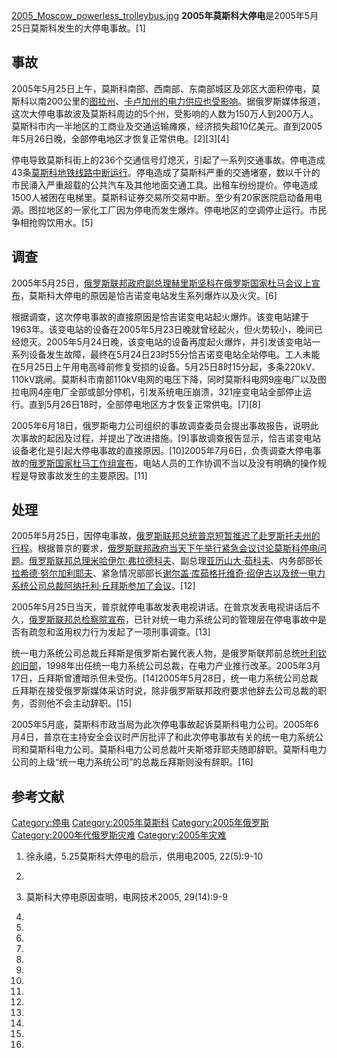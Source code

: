 [2005_Moscow_powerless_trolleybus.jpg](https://zh.wikipedia.org/wiki/File:2005_Moscow_powerless_trolleybus.jpg "fig:2005_Moscow_powerless_trolleybus.jpg")
**2005年莫斯科大停电**是2005年5月25日莫斯科发生的大停电事故。\[1\]

## 事故

2005年5月25日上午，莫斯科南部、西南部、东南部城区及郊区大面积停电，莫斯科以南200公里的[图拉州](../Page/图拉州.md "wikilink")、[卡卢加州的电力供应也受影响](../Page/卡卢加州.md "wikilink")。据俄罗斯媒体报道，这次大停电事故波及莫斯科周边的5个州，受影响的人数为150万人到200万人。莫斯科市内一半地区的工商业及交通运输瘫痪，经济损失超10亿美元。直到2005年5月26日晚，全部停电地区才恢复正常供电。\[2\]\[3\]\[4\]

停电导致莫斯科街上的236个交通信号灯熄灭，引起了一系列交通事故。停电造成43条[莫斯科地铁线路中断运行](../Page/莫斯科地铁.md "wikilink")。停电造成了莫斯科严重的交通堵塞，数以千计的市民涌入严重超载的公共汽车及其他地面交通工具。出租车纷纷提价。停电造成1500人被困在电梯里。莫斯科证券交易所交易中断。至少有20家医院启动备用电源。图拉地区的一家化工厂因为停电而发生爆炸。停电地区的空调停止运行。市民争相抢购饮用水。\[5\]

## 调查

2005年5月25日，[俄罗斯联邦政府副总理](https://zh.wikipedia.org/wiki/俄罗斯联邦政府 "wikilink")[赫里斯坚科在](../Page/维克托·鲍里索维奇·赫里斯坚科.md "wikilink")[俄罗斯国家杜马会议上宣布](https://zh.wikipedia.org/wiki/俄罗斯国家杜马 "wikilink")，莫斯科大停电的原因是恰吉诺变电站发生系列爆炸以及火灾。\[6\]

根据调查，这次停电事故的直接原因是恰吉诺变电站起火爆炸。该变电站建于1963年。该变电站的设备在2005年5月23日晚就曾经起火，但火势较小，晚间已经熄灭。2005年5月24日晚，该变电站的设备再度起火爆炸，并引发该变电站一系列设备发生故障，最终在5月24日23时55分恰吉诺变电站全站停电。工人未能在5月25日上午用电高峰前修复受损的设备。5月25日8时15分起，多条220kV、110kV跳闸。莫斯科市南部110kV电网的电压下降，同时莫斯科电网9座电厂以及图拉电网4座电厂全部或部分停机，引发系统电压崩溃，321座变电站全部停止运行。直到5月26日18时，全部停电地区方才恢复正常供电。\[7\]\[8\]

2005年6月18日，俄罗斯电力公司组织的事故调查委员会提出事故报告，说明此次事故的起因及过程，并提出了改进措施。\[9\]事故调查报告显示，恰吉诺变电站设备老化是引起大停电事故的直接原因。\[10\]2005年7月6日，负责调查大停电事故的[俄罗斯国家杜马工作组宣布](https://zh.wikipedia.org/wiki/俄罗斯国家杜马 "wikilink")，电站人员的工作协调不当以及没有明确的操作规程是导致事故发生的主要原因。\[11\]

## 处理

2005年5月25日，因停电事故，[俄罗斯联邦总统](https://zh.wikipedia.org/wiki/俄罗斯联邦总统 "wikilink")[普京短暂推迟了赴](https://zh.wikipedia.org/wiki/普京 "wikilink")[罗斯托夫州的行程](../Page/罗斯托夫州.md "wikilink")。根据普京的要求，[俄罗斯联邦政府当天下午举行紧急会议讨论莫斯科停电问题](https://zh.wikipedia.org/wiki/俄罗斯联邦政府 "wikilink")。[俄罗斯联邦总理](../Page/俄罗斯总理.md "wikilink")[米哈伊尔·弗拉德科夫](https://zh.wikipedia.org/wiki/米哈伊尔·弗拉德科夫 "wikilink")、副总理[亚历山大·茹科夫](https://zh.wikipedia.org/wiki/亚历山大·茹科夫 "wikilink")、内务部部长[拉希德·努尔加利耶夫](https://zh.wikipedia.org/wiki/拉希德·努尔加利耶夫 "wikilink")、紧急情况部部长[谢尔盖·库茹格托维奇·绍伊古以及](https://zh.wikipedia.org/wiki/谢尔盖·库茹格托维奇·绍伊古 "wikilink")[统一电力系统公司总裁](https://zh.wikipedia.org/wiki/俄罗斯统一电力系统股份公司 "wikilink")[阿纳托利·丘拜斯参加了会议](https://zh.wikipedia.org/wiki/阿纳托利·丘拜斯 "wikilink")。\[12\]

2005年5月25日当天，普京就停电事故发表电视讲话。在普京发表电视讲话后不久，[俄罗斯联邦总检察院宣布](https://zh.wikipedia.org/wiki/俄罗斯联邦总检察院 "wikilink")，已针对统一电力系统公司的管理层在停电事故中是否有疏忽和滥用权力行为发起了一项刑事调查。\[13\]

统一电力系统公司总裁丘拜斯是俄罗斯右翼代表人物，是俄罗斯联邦前总统[叶利钦的旧部](https://zh.wikipedia.org/wiki/叶利钦 "wikilink")，1998年出任统一电力系统公司总裁，在电力产业推行改革。2005年3月17日，丘拜斯曾遭暗杀但未受伤。\[14\]2005年5月28日，统一电力系统公司总裁丘拜斯在接受俄罗斯媒体采访时说，除非俄罗斯联邦政府要求他辞去公司总裁的职务，否则他不会主动辞职。\[15\]

2005年5月底，莫斯科市政当局为此次停电事故起诉莫斯科电力公司。2005年6月4日，普京在主持安全会议时严厉批评了和此次停电事故有关的统一电力系统公司和莫斯科电力公司。莫斯科电力公司总裁叶夫斯塔菲耶夫随即辞职。莫斯科电力公司的上级“统一电力系统公司”的总裁丘拜斯则没有辞职。\[16\]

## 参考文献

[Category:停电](https://zh.wikipedia.org/wiki/Category:停电 "wikilink")
[Category:2005年莫斯科](https://zh.wikipedia.org/wiki/Category:2005年莫斯科 "wikilink")
[Category:2005年俄罗斯](https://zh.wikipedia.org/wiki/Category:2005年俄罗斯 "wikilink")
[Category:2000年代俄罗斯灾难](https://zh.wikipedia.org/wiki/Category:2000年代俄罗斯灾难 "wikilink")
[Category:2005年灾难](https://zh.wikipedia.org/wiki/Category:2005年灾难 "wikilink")

1.  徐永禧，5.25莫斯科大停电的启示，供用电2005, 22(5):9-10

2.
3.  莫斯科大停电原因查明，电网技术2005, 29(14):9-9

4.

5.
6.

7.

8.
9.
10.
11.
12.
13.
14.
15.

16.
